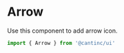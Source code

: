 # Arrow

Use this component to add arrow icon.

```typescript
import { Arrow } from '@cantinc/ui'
```
